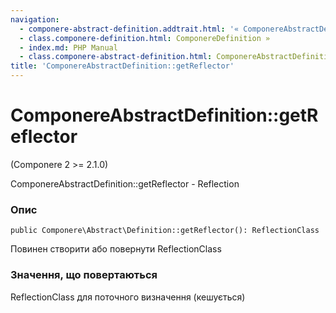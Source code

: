 ```yaml
---
navigation:
  - componere-abstract-definition.addtrait.html: '« ComponereAbstractDefinition::addTrait'
  - class.componere-definition.html: ComponereDefinition »
  - index.md: PHP Manual
  - class.componere-abstract-definition.html: ComponereAbstractDefinition
title: 'ComponereAbstractDefinition::getReflector'
---
```

# ComponereAbstractDefinition::getReflector

(Componere 2 >= 2.1.0)

ComponereAbstractDefinition::getReflector - Reflection

### Опис

```methodsynopsis
public Componere\Abstract\Definition::getReflector(): ReflectionClass
```

Повинен створити або повернути ReflectionClass

### Значення, що повертаються

ReflectionClass для поточного визначення (кешується)
